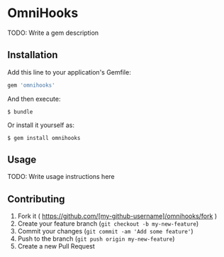 # OmniHooks

TODO: Write a gem description

## Installation

Add this line to your application's Gemfile:

```ruby
gem 'omnihooks'
```

And then execute:

    $ bundle

Or install it yourself as:

    $ gem install omnihooks

## Usage

TODO: Write usage instructions here

## Contributing

1. Fork it ( https://github.com/[my-github-username]/omnihooks/fork )
2. Create your feature branch (`git checkout -b my-new-feature`)
3. Commit your changes (`git commit -am 'Add some feature'`)
4. Push to the branch (`git push origin my-new-feature`)
5. Create a new Pull Request
